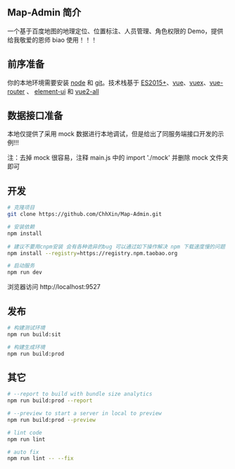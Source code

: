 ## Map-Admin 简介

一个基于百度地图的地理定位、位置标注、人员管理、角色权限的 Demo，提供给我敬爱的恩师 biao 使用！！！

## 前序准备

你的本地环境需要安装 [node](http://nodejs.org/) 和 [git](https://git-scm.com/)。技术栈基于 [ES2015+](http://es6.ruanyifeng.com/)、[vue](https://cn.vuejs.org/index.html)、[vuex](https://vuex.vuejs.org/zh-cn/)、[vue-router](https://router.vuejs.org/zh-cn/) 、 [element-ui](https://github.com/ElemeFE/element) 和 [vue2-all](https://github.com/liuweijw/Vue2-All)

## 数据接口准备

本地仅提供了采用 mock 数据进行本地调试，但是给出了同服务端接口开发的示例!!!

注：去掉 mock 很容易，注释 main.js 中的 import './mock' 并删除 mock 文件夹即可

## 开发

```bash
# 克隆项目
git clone https://github.com/ChhXin/Map-Admin.git

# 安装依赖
npm install
   
# 建议不要用cnpm安装 会有各种诡异的bug 可以通过如下操作解决 npm 下载速度慢的问题
npm install --registry=https://registry.npm.taobao.org

# 启动服务
npm run dev
```

浏览器访问 http://localhost:9527

## 发布

```bash
# 构建测试环境
npm run build:sit

# 构建生成环境
npm run build:prod
```

## 其它

```bash
# --report to build with bundle size analytics
npm run build:prod --report

# --preview to start a server in local to preview
npm run build:prod --preview

# lint code
npm run lint

# auto fix
npm run lint -- --fix
```
